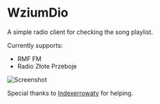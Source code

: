 # WziumDio

A simple radio client for checking the song playlist.

Currently supports:
- RMF FM
- Radio Złote Przeboje

![Screenshot](https://i.imgur.com/wWFMQvo.png)

Special thanks to [Indexerrowaty](https://github.com/Indexerrowaty) for helping.